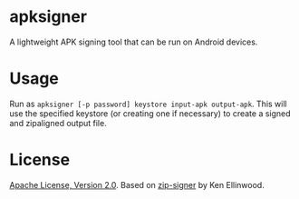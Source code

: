 apksigner
=========
A lightweight APK signing tool that can be run on Android devices.

Usage
=====
Run as `apksigner [-p password] keystore input-apk output-apk`. This will use the specified keystore (or creating one if necessary) to create a signed and zipaligned output file.

License
=======
[Apache License, Version 2.0](http://www.apache.org/licenses/LICENSE-2.0). Based on [zip-signer](https://code.google.com/p/zip-signer/) by Ken Ellinwood.
